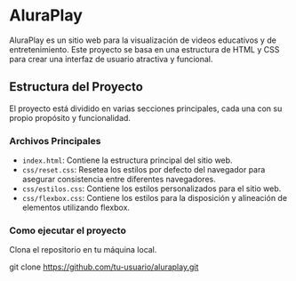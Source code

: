 # AluraPlay

AluraPlay es un sitio web para la visualización de videos educativos y de entretenimiento. Este proyecto se basa en una estructura de HTML y CSS para crear una interfaz de usuario atractiva y funcional.

## Estructura del Proyecto

El proyecto está dividido en varias secciones principales, cada una con su propio propósito y funcionalidad.

### Archivos Principales

- `index.html`: Contiene la estructura principal del sitio web.
- `css/reset.css`: Resetea los estilos por defecto del navegador para asegurar consistencia entre diferentes navegadores.
- `css/estilos.css`: Contiene los estilos personalizados para el sitio web.
- `css/flexbox.css`: Contiene los estilos para la disposición y alineación de elementos utilizando flexbox.

### Como ejecutar el proyecto

Clona el repositorio en tu máquina local.

git clone https://github.com/tu-usuario/aluraplay.git







